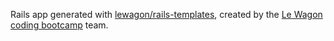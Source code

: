 Rails app generated with [lewagon/rails-templates](https://github.com/lewagon/rails-templates), created by the [Le Wagon coding bootcamp](https://www.lewagon.com) team.

<!-- <%= simple_form_for pet, url: pet_path(pet), method: :patch do |f| %>
        <%= f.input :adopted, as: :hidden, input_html: { value: false }  %>
        <% id = Request.where(pet_id: pet, finished: true).ids %>
        <%= f.input :unfinished, as: :hidden, input_html: { value: id }  %>
        <%= f.submit "Recreate Adoption", data: { confirm: "Are you sure?" } %>
      <% end %> -->
